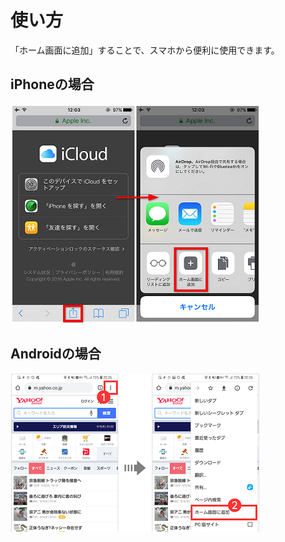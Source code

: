 # 使い方
「ホーム画面に追加」することで、スマホから便利に使用できます。
## iPhoneの場合
![iphone](./help/iphone.png)
## Androidの場合
![android](./help/android.png)
